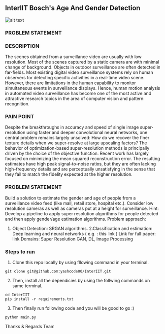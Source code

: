 ## **InterIIT Bosch's Age And Gender Detection**

![alt text](https://www.cio.com/wp-content/uploads/2021/12/intro_ts_ai_ml_by-monsitj-getty-images_2400x1600-100853894-orig.jpg?quality=50&strip=all)

### PROBLEM STATEMENT

### DESCRIPTION

The scenes obtained from a surveillance video are usually with low resolution. Most of the scenes captured by a static camera are with minimal change of background. Objects in outdoor surveillance are often detected in far-fields. Most existing digital video surveillance systems rely on human observers for detecting specific activities in a real-time video scene. However, there are limitations in the human capability to monitor simultaneous events in surveillance displays. Hence, human motion analysis in automated video surveillance has become one of the most active and attractive research topics in the area of computer vision and pattern recognition.

### PAIN POINT

Despite the breakthroughs in accuracy and speed of single image super-resolution using faster and deeper convolutional neural networks, one central problem remains largely unsolved: How do we recover the finer texture details when we super-resolve at large upscaling factors? The behavior of optimization-based super-resolution methods is principally driven by the choice of the objective function. Recent work has largely focused on minimizing the mean squared reconstruction error. The resulting estimates have high peak signal-to-noise ratios, but they are often lacking high-frequency details and are perceptually unsatisfying in the sense that they fail to match the fidelity expected at the higher resolution.

### PROBLEM STATEMENT

Build a solution to estimate the gender and age of people from a surveillance video feed (like mall, retail store, hospital etc.). Consider low resolution cameras as well as cameras put at a height for surveillance. Hint: Develop a pipeline to apply super resolution algorithms for people detected and then apply gender/age estimation algorithms. Problem approach:
1. Object Detection: SRGAN algorithms.
2.Classification and estimation: Deep learning and neural networks
( e.g. : this link )
Link for full paper: link
Domains: Super Resolution GAN, DL, Image Processing

### Steps to run

1. Clone this repo locally by using fllowing command in your terminal.

```
git clone git@github.com:yashcode00/InterIIT.git
```
2. Then, install all the dependicies by using the follwing commands on same terminal.

```
cd InterIIT
pip install -r requirements.txt
```

3. Then finally run following code and you will be good to go :)

```
python main.py
```

Thanks & Regards
Team
